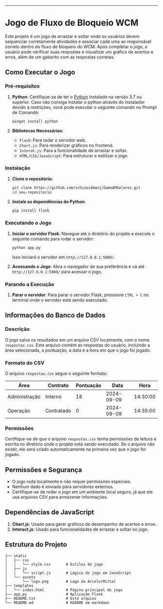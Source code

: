 ---

# Jogo de Fluxo de Bloqueio WCM

Este projeto é um jogo de arrastar e soltar onde os usuários devem sequenciar corretamente atividades e associar cada uma ao responsável correto dentro do fluxo de bloqueio do WCM. Após completar o jogo, o usuário pode verificar suas respostas e visualizar um gráfico de acertos e erros, além de um gabarito com as respostas corretas.

## Como Executar o Jogo

### Pré-requisitos

1. **Python**: Certifique-se de ter o [Python](https://www.python.org/downloads/) instalado na versão 3.7 ou superior. Caso não consiga instalar o python através do instalador devido a restrições, você pode executar o seguinte comando no Prompt de Comando:
   ```bash
   winget install python
   ```

2. **Bibliotecas Necessárias**:
    - `Flask`: Para rodar o servidor web.
    - `Chart.js`: Para renderizar gráficos no frontend.
    - `Interat.js`: Para a funcionalidade de arrastar e soltar.
    - `HTML/CSS/JavaScript`: Para estruturar e estilizar o jogo.

### Instalação

1. **Clone o repositório:**
   ```bash
   git clone https://github.com/schizoidman1/GameAMValores.git
   cd seu-repositorio
   ```

2. **Instale as dependências do Python**:
   ```bash
   pip install flask
   ```

### Executando o Jogo

1. **Iniciar o servidor Flask**:
   Navegue até o diretório do projeto e execute o seguinte comando para rodar o servidor:
   ```bash
   python app.py
   ```
   Isso iniciará o servidor em `http://127.0.0.1:5000/`.

2. **Acessando o Jogo**:
   Abra o navegador de sua preferência e vá até `http://127.0.0.1:5000/` para acessar o jogo.

### Parando a Execução

1. **Parar o servidor**:
   Para parar o servidor Flask, pressione `CTRL + C` no terminal onde o servidor está sendo executado.

## Informações do Banco de Dados

### Descrição

O jogo salva os resultados em um arquivo CSV localmente, com o nome `respostas.csv`. Este arquivo contém as respostas do usuário, incluindo a área selecionada, a pontuação, a data e a hora em que o jogo foi jogado.

### Formato do CSV

O arquivo `respostas.csv` segue o seguinte formato:

| Área           | Contrato   | Pontuação | Data       | Hora     |
| -------------- | ---------- | --------- | ---------- | -------- |
| Administração  | Interno    |    18     | 2024-09-09 | 14:30:00 |
| Operação       | Contratado |     0     | 2024-09-09 | 14:35:00 |

### Permissões

Certifique-se de que o arquivo `respostas.csv` tenha permissões de leitura e escrita no diretório onde o projeto está sendo executado. Se o arquivo não existir, ele será criado automaticamente na primeira vez que o jogo for jogado.

## Permissões e Segurança

- O jogo roda localmente e não requer permissões especiais.
- Nenhum dado é enviado para servidores externos.
- Certifique-se de rodar o jogo em um ambiente local seguro, já que ele usa arquivos CSV para armazenar informações.
  
## Dependências de JavaScript

1. **Chart.js**: Usado para gerar gráficos de desempenho de acertos e erros.
2. **Interact.js**: Usado para funcionalidades de arrastar e soltar no jogo.

## Estrutura do Projeto

```
├── static
│   ├── css
│   │   └── style.css       # Estilos do jogo
│   ├── js
│   │   └── script.js       # Lógica do jogo em JavaScript
│   └── assets
│       └── logo.png        # Logo da ArcelorMittal
├── templates
│   └── index.html          # Página principal do jogo
├── app.py                  # Aplicação Flask
├── README.txt              # Este arquivo
└── README.md               # README em markdown
```
